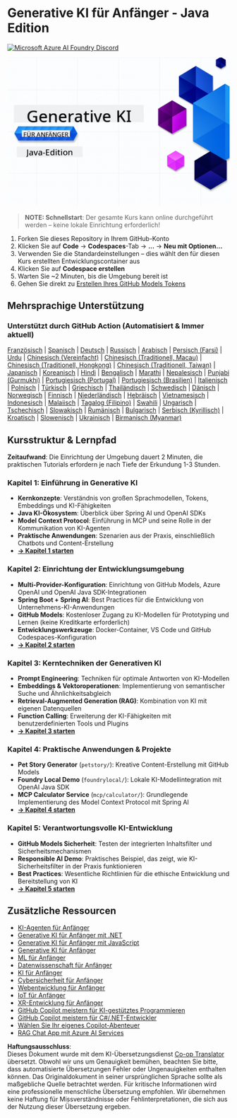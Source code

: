 <!--
CO_OP_TRANSLATOR_METADATA:
{
  "original_hash": "79df2d245c12d6b8ad57148fd049f106",
  "translation_date": "2025-07-23T11:53:50+00:00",
  "source_file": "README.md",
  "language_code": "de"
}
-->
# Generative KI für Anfänger - Java Edition
[![Microsoft Azure AI Foundry Discord](https://dcbadge.limes.pink/api/server/ByRwuEEgH4)](https://discord.com/invite/ByRwuEEgH4)

![Generative KI für Anfänger - Java Edition](../../translated_images/beg-genai-series.61edc4a6b2cc54284fa2d70eda26dc0ca2669e26e49655b842ea799cd6e16d2a.de.png)

> **NOTE: Schnellstart**: Der gesamte Kurs kann online durchgeführt werden – keine lokale Einrichtung erforderlich!
1. Forken Sie dieses Repository in Ihrem GitHub-Konto
2. Klicken Sie auf **Code** → **Codespaces**-Tab → **...** → **Neu mit Optionen...**
3. Verwenden Sie die Standardeinstellungen – dies wählt den für diesen Kurs erstellten Entwicklungscontainer aus
4. Klicken Sie auf **Codespace erstellen**
5. Warten Sie ~2 Minuten, bis die Umgebung bereit ist
6. Gehen Sie direkt zu [Erstellen Ihres GitHub Models Tokens](./02-SetupDevEnvironment/README.md#step-2-create-a-github-personal-access-token)

## Mehrsprachige Unterstützung

### Unterstützt durch GitHub Action (Automatisiert & Immer aktuell)

[Französisch](../fr/README.md) | [Spanisch](../es/README.md) | [Deutsch](./README.md) | [Russisch](../ru/README.md) | [Arabisch](../ar/README.md) | [Persisch (Farsi)](../fa/README.md) | [Urdu](../ur/README.md) | [Chinesisch (Vereinfacht)](../zh/README.md) | [Chinesisch (Traditionell, Macau)](../mo/README.md) | [Chinesisch (Traditionell, Hongkong)](../hk/README.md) | [Chinesisch (Traditionell, Taiwan)](../tw/README.md) | [Japanisch](../ja/README.md) | [Koreanisch](../ko/README.md) | [Hindi](../hi/README.md) | [Bengalisch](../bn/README.md) | [Marathi](../mr/README.md) | [Nepalesisch](../ne/README.md) | [Punjabi (Gurmukhi)](../pa/README.md) | [Portugiesisch (Portugal)](../pt/README.md) | [Portugiesisch (Brasilien)](../br/README.md) | [Italienisch](../it/README.md) | [Polnisch](../pl/README.md) | [Türkisch](../tr/README.md) | [Griechisch](../el/README.md) | [Thailändisch](../th/README.md) | [Schwedisch](../sv/README.md) | [Dänisch](../da/README.md) | [Norwegisch](../no/README.md) | [Finnisch](../fi/README.md) | [Niederländisch](../nl/README.md) | [Hebräisch](../he/README.md) | [Vietnamesisch](../vi/README.md) | [Indonesisch](../id/README.md) | [Malaiisch](../ms/README.md) | [Tagalog (Filipino)](../tl/README.md) | [Swahili](../sw/README.md) | [Ungarisch](../hu/README.md) | [Tschechisch](../cs/README.md) | [Slowakisch](../sk/README.md) | [Rumänisch](../ro/README.md) | [Bulgarisch](../bg/README.md) | [Serbisch (Kyrillisch)](../sr/README.md) | [Kroatisch](../hr/README.md) | [Slowenisch](../sl/README.md) | [Ukrainisch](../uk/README.md) | [Birmanisch (Myanmar)](../my/README.md)

## Kursstruktur & Lernpfad

**Zeitaufwand**: Die Einrichtung der Umgebung dauert 2 Minuten, die praktischen Tutorials erfordern je nach Tiefe der Erkundung 1-3 Stunden.

### **Kapitel 1: Einführung in Generative KI**
- **Kernkonzepte**: Verständnis von großen Sprachmodellen, Tokens, Embeddings und KI-Fähigkeiten
- **Java KI-Ökosystem**: Überblick über Spring AI und OpenAI SDKs
- **Model Context Protocol**: Einführung in MCP und seine Rolle in der Kommunikation von KI-Agenten
- **Praktische Anwendungen**: Szenarien aus der Praxis, einschließlich Chatbots und Content-Erstellung
- **[→ Kapitel 1 starten](./01-IntroToGenAI/README.md)**

### **Kapitel 2: Einrichtung der Entwicklungsumgebung**
- **Multi-Provider-Konfiguration**: Einrichtung von GitHub Models, Azure OpenAI und OpenAI Java SDK-Integrationen
- **Spring Boot + Spring AI**: Best Practices für die Entwicklung von Unternehmens-KI-Anwendungen
- **GitHub Models**: Kostenloser Zugang zu KI-Modellen für Prototyping und Lernen (keine Kreditkarte erforderlich)
- **Entwicklungswerkzeuge**: Docker-Container, VS Code und GitHub Codespaces-Konfiguration
- **[→ Kapitel 2 starten](./02-SetupDevEnvironment/README.md)**

### **Kapitel 3: Kerntechniken der Generativen KI**
- **Prompt Engineering**: Techniken für optimale Antworten von KI-Modellen
- **Embeddings & Vektoroperationen**: Implementierung von semantischer Suche und Ähnlichkeitsabgleich
- **Retrieval-Augmented Generation (RAG)**: Kombination von KI mit eigenen Datenquellen
- **Function Calling**: Erweiterung der KI-Fähigkeiten mit benutzerdefinierten Tools und Plugins
- **[→ Kapitel 3 starten](./03-CoreGenerativeAITechniques/README.md)**

### **Kapitel 4: Praktische Anwendungen & Projekte**
- **Pet Story Generator** (`petstory/`): Kreative Content-Erstellung mit GitHub Models
- **Foundry Local Demo** (`foundrylocal/`): Lokale KI-Modellintegration mit OpenAI Java SDK
- **MCP Calculator Service** (`mcp/calculator/`): Grundlegende Implementierung des Model Context Protocol mit Spring AI
- **[→ Kapitel 4 starten](./04-PracticalSamples/README.md)**

### **Kapitel 5: Verantwortungsvolle KI-Entwicklung**
- **GitHub Models Sicherheit**: Testen der integrierten Inhaltsfilter und Sicherheitsmechanismen
- **Responsible AI Demo**: Praktisches Beispiel, das zeigt, wie KI-Sicherheitsfilter in der Praxis funktionieren
- **Best Practices**: Wesentliche Richtlinien für die ethische Entwicklung und Bereitstellung von KI
- **[→ Kapitel 5 starten](./05-ResponsibleGenAI/README.md)**

## Zusätzliche Ressourcen 

- [KI-Agenten für Anfänger](https://github.com/microsoft/ai-agents-for-beginners)
- [Generative KI für Anfänger mit .NET](https://github.com/microsoft/Generative-AI-for-beginners-dotnet)
- [Generative KI für Anfänger mit JavaScript](https://github.com/microsoft/generative-ai-with-javascript)
- [Generative KI für Anfänger](https://github.com/microsoft/generative-ai-for-beginners)
- [ML für Anfänger](https://aka.ms/ml-beginners)
- [Datenwissenschaft für Anfänger](https://aka.ms/datascience-beginners)
- [KI für Anfänger](https://aka.ms/ai-beginners)
- [Cybersicherheit für Anfänger](https://github.com/microsoft/Security-101)
- [Webentwicklung für Anfänger](https://aka.ms/webdev-beginners)
- [IoT für Anfänger](https://aka.ms/iot-beginners)
- [XR-Entwicklung für Anfänger](https://github.com/microsoft/xr-development-for-beginners)
- [GitHub Copilot meistern für KI-gestütztes Programmieren](https://aka.ms/GitHubCopilotAI)
- [GitHub Copilot meistern für C#/.NET-Entwickler](https://github.com/microsoft/mastering-github-copilot-for-dotnet-csharp-developers)
- [Wählen Sie Ihr eigenes Copilot-Abenteuer](https://github.com/microsoft/CopilotAdventures)
- [RAG Chat App mit Azure AI Services](https://github.com/Azure-Samples/azure-search-openai-demo-java)

**Haftungsausschluss**:  
Dieses Dokument wurde mit dem KI-Übersetzungsdienst [Co-op Translator](https://github.com/Azure/co-op-translator) übersetzt. Obwohl wir uns um Genauigkeit bemühen, beachten Sie bitte, dass automatisierte Übersetzungen Fehler oder Ungenauigkeiten enthalten können. Das Originaldokument in seiner ursprünglichen Sprache sollte als maßgebliche Quelle betrachtet werden. Für kritische Informationen wird eine professionelle menschliche Übersetzung empfohlen. Wir übernehmen keine Haftung für Missverständnisse oder Fehlinterpretationen, die sich aus der Nutzung dieser Übersetzung ergeben.